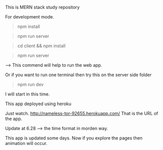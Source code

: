 This is MERN stack study repository

For development mode.
>npm install

>npm run server

>cd client && npm install

>npm run server

--> This commend will help to run the web app.

Or if you want to run one terminal then try this on the server side folder

>npm run dev

I will start in this time.

This app deployed using heroku 

Just watch.
http://nameless-tor-92655.herokuapp.com/ 
That is the URL of the app.

Update at 6.28 --> the time format in morden way.

This app is updated some days. Now if you explore the pages then animation will occur.